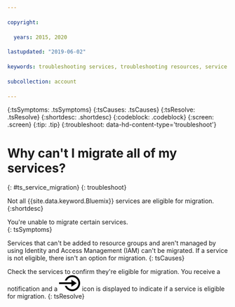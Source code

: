 ```yaml
---

copyright:

  years: 2015, 2020

lastupdated: "2019-06-02"

keywords: troubleshooting services, troubleshooting resources, service problems, resource problems, migrate, migration error, migrate all services

subcollection: account

---
```



{:tsSymptoms: .tsSymptoms}
{:tsCauses: .tsCauses}
{:tsResolve: .tsResolve}
{:shortdesc: .shortdesc}
{:codeblock: .codeblock}
{:screen: .screen}
{:tip: .tip}
{:troubleshoot: data-hd-content-type='troubleshoot'}

# Why can't I migrate all of my services?
{: #ts_service_migration}
{: troubleshoot}

Not all {{site.data.keyword.Bluemix}} services are eligible for migration. 
{:shortdesc}

You're unable to migrate certain services.  
{: tsSymptoms}

Services that can't be added to resource groups and aren't managed by using Identity and Access Management (IAM) can't be migrated. If a service is not eligible, there isn't an option for migration. 
{: tsCauses}

Check the services to confirm they're eligible for migration. You receive a notification and a ![Migrate this service instance to a resource group](images/migrate.svg "Migrate this service instance to a resource group") icon is displayed to indicate if a service is eligible for migration.
{: tsResolve}


